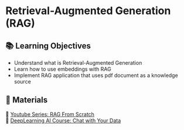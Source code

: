 # Retrieval-Augmented Generation (RAG)

## 📚 Learning Objectives
- Understand what is Retrieval-Augmented Generation
- Learn how to use embeddings with RAG
- Implement RAG application that uses pdf document as a knowledge source

## 📌 Materials
🔗 [Youtube Series: RAG From Scratch](https://www.youtube.com/playlist?list=PLfaIDFEXuae2LXbO1_PKyVJiQ23ZztA0x)  
🔗 [DeepLearning AI Course: Chat with Your Data](https://www.deeplearning.ai/short-courses/langchain-chat-with-your-data/)  